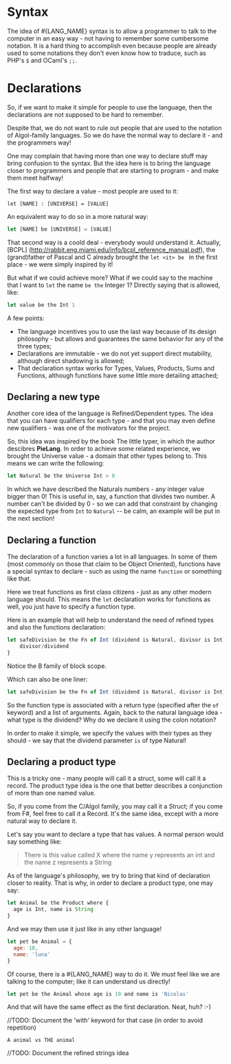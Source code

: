 # Syntax

The idea of #{LANG_NAME} syntax is to allow a programmer to talk to the computer in an easy way - not having to remember some cumbersome notation. It is a hard thing to accomplish even because people are already used to some notations they don't even  know how to traduce, such as PHP's ```$``` and OCaml's ```;;```.

# Declarations

So, if we want to make it simple for people to use the language, then the declarations are not supposed to be hard to remember.  

Despite that, we do not want to rule out people that are used to the notation of Algol-family languages. So we do have the normal way to declare it - and the programmers way!

One may complain that having more than one way to declare stuff may bring confusion to the syntax. But the idea here is to bring the language closer to programmers and people that are starting to program - and make them meet halfway!

The first way to declare a value - most people are used to it:

```
let [NAME] : [UNIVERSE] = [VALUE]
```

An equivalent way to do so in a more natural way:

```javascript
let [NAME] be [UNIVERSE] = [VALUE]
```

That second way is a coold deal - everybody would understand it. Actually, [BCPL] (http://rabbit.eng.miami.edu/info/bcpl_reference_manual.pdf), the (grand)father of Pascal and C already brought the ```let <it> be ``` in the first place - we were simply inspired by it!

But what if we could achieve more? What if we could say to the machine that I want to ```let``` the name ```be the``` Integer 1? Directly saying that is allowed, like:

```javascript
let value be the Int 1
```

A few points:

* The language incentives you to use the last way because of its design philosophy - but allows and guarantees the same behavior for any of the three types;
* Declarations are immutable - we do not yet support direct mutability, although direct shadowing is allowed;
* That declaration syntax works for Types, Values, Products, Sums and Functions, although functions have some little more detailing attached;

## Declaring a new type

Another core idea of the language is Refined/Dependent types. The idea that you can have qualifiers for each type - and that you may even define new qualifiers - was one of the motivators for the project.

So, this idea was inspired by the book The little typer, in which the author descibres **PieLang**. In order to achieve some related experience, we brought the Universe value - a domain that other types belong to. This means we can write the following:

```javascript
let Natural be the Universe Int > 0
```

In which we have described the Naturals numbers - any integer value bigger than 0! This is useful in, say, a function that divides two number. A number can't be divided by 0 - so we can add that constraint by changing the expected type from ```Int``` to ```Natural``` -- be calm, an example will be put in the next section!

## Declaring a function

The declaration of a function varies a lot in all languages. In some of them (most commonly on those that claim to be Object Oriented), functions have a special syntax to declare - such as using the name ```function``` or something like that.

Here we treat functions as first class citizens - just as any other modern language should. This means the ```let``` declaration works for functions as well, you just have to specify a function type.

Here is an example that will help to understand the need of refined types and also the functions declaration:

```javascript
let safeDivision be the Fn of Int (dividend is Natural, divisor is Int) => {
    divisor/dividend
}
```
Notice the B family of block scope.

Which can also be one liner:

```javascript
let safeDivision be the Fn of Int (dividend is Natural, divisor is Int) => divisor/dividend;
```

So the function type is associated with a return type (specified after the ```of``` keyword) and a list of arguments. Again, back to the natural language idea - what type is the dividend? Why do we declare it using the colon notation?

In order to make it simple, we specify the values with their types as they should - we say that the dividend parameter ```is``` of type Natural!

## Declaring a product type

This is a tricky one - many people will call it a struct, some will call it a record. The product type idea is the one that better describes a conjunction of more than one named value.

So, if you come from the C/Algol family, you may call it a Struct; if you come from F#, feel free to call it a Record. It's the same idea, except with a more natural way to declare it.

Let's say you want to declare a type that has values. A normal person would say something like:

> There is this value called X where the name y represents an int and the name z represents a String

As of the language's philosophy, we try to bring that kind of declaration closer to reality. That is why, in order to declare a product type, one may say:

```javascript
let Animal be the Product where {
  age is Int, name is String
}
```

And we may then use it just like in any other language!

```javascript
let pet be Animal = {
  age: 10,
  name: 'luna'
}
```

Of course, there is a #{LANG_NAME} way to do it. We *must* feel like we are talking to the computer; like it can understand us directly!

```javascript
let pet be the Animal whose age is 10 and name is 'Nicolas'
```

And that will have the same effect as the first declaration. Neat, huh? :-)


//TODO: Document the 'with' keyword for that case (in order to avoid repetition)

```A animal vs THE animal```

//TODO: Document the refined strings idea
